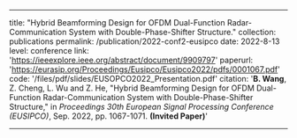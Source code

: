 ---

title: "Hybrid Beamforming Design for OFDM Dual-Function Radar-Communication System with Double-Phase-Shifter Structure."
collection: publications
permalink: /publication/2022-conf2-eusipco
date: 2022-8-13
level: conference
link: 'https://ieeexplore.ieee.org/abstract/document/9909797'
paperurl: 'https://eurasip.org/Proceedings/Eusipco/Eusipco2022/pdfs/0001067.pdf'
code: '/files/pdf/slides/EUSOPCO2022_Presentation.pdf'
citation: '<b>B. Wang</b>, Z. Cheng, L. Wu and Z. He, "Hybrid Beamforming Design for OFDM Dual-Function Radar-Communication System with Double-Phase-Shifter Structure," in <i>Proceedings 30th European Signal Processing Conference (EUSIPCO)</i>, Sep. 2022, pp. 1067-1071. <b>(Invited Paper)</b>'

---